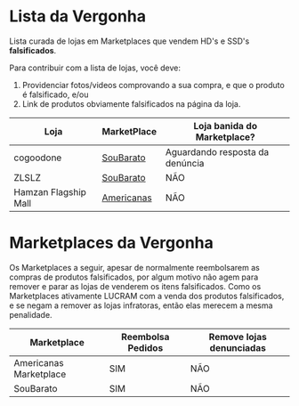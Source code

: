 # Lista da Vergonha

Lista curada de lojas em Marketplaces que vendem HD's e SSD's **falsificados**. 

Para contribuir com a lista de lojas, você deve:

1. Providenciar fotos/videos comprovando a sua compra, e que o produto é falsificado, e/ou
2. Link de produtos obviamente falsificados na página da loja.

| Loja                 | MarketPlace                                                  | Loja banida do Marketplace?     |
| -------------------- | ------------------------------------------------------------ | ------------------------------- |
| cogoodone            | [SouBarato](https://www.soubarato.com.br/lojista/cogoodone)  | Aguardando resposta da denúncia |
| ZLSLZ                | [SouBarato](https://www.soubarato.com.br/lojista/zlslz)      | NÃO                             |
| Hamzan Flagship Mall | [Americanas](https://www.americanas.com.br/lojista/hamzan-flagship-mall) | NÃO                             |



# Marketplaces da Vergonha

Os Marketplaces a seguir, apesar de normalmente reembolsarem as compras de produtos falsificados, por algum motivo não agem para remover e parar as lojas de venderem os itens falsificados. Como os Marketplaces ativamente LUCRAM com a venda dos produtos falsificados, e se negam a remover as lojas infratoras, então elas merecem a mesma penalidade.

| Marketplace            | Reembolsa Pedidos | Remove lojas denunciadas |
| ---------------------- | ----------------- | ------------------------ |
| Americanas Marketplace | SIM               | NÃO                      |
| SouBarato              | SIM               | NÃO                      |

